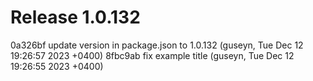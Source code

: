 # Release 1.0.132

0a326bf update version in package.json to 1.0.132 (guseyn, Tue Dec 12 19:26:57 2023 +0400)
8fbc9ab fix example title (guseyn, Tue Dec 12 19:26:55 2023 +0400)
